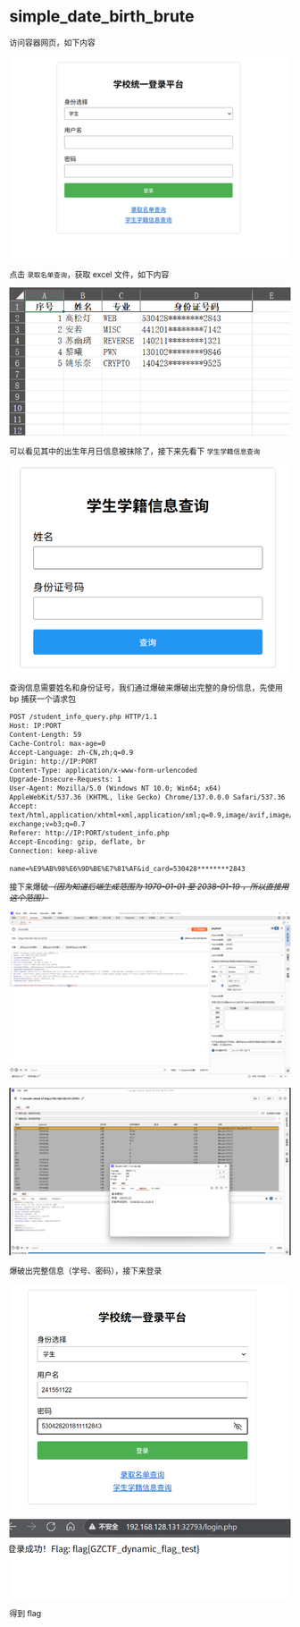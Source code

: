# simple_date_birth_brute

访问容器网页，如下内容

![image-20251031123515054](assets/image-20251031123515054.png)

点击 `录取名单查询`，获取 excel 文件，如下内容

![image-20251031233319694](assets/image-20251031233319694.png)

可以看见其中的出生年月日信息被抹除了，接下来先看下 `学生学籍信息查询`

![image-20251031233444715](assets/image-20251031233444715.png)

查询信息需要姓名和身份证号，我们通过爆破来爆破出完整的身份信息，先使用 bp 捕获一个请求包

```http
POST /student_info_query.php HTTP/1.1
Host: IP:PORT
Content-Length: 59
Cache-Control: max-age=0
Accept-Language: zh-CN,zh;q=0.9
Origin: http://IP:PORT
Content-Type: application/x-www-form-urlencoded
Upgrade-Insecure-Requests: 1
User-Agent: Mozilla/5.0 (Windows NT 10.0; Win64; x64) AppleWebKit/537.36 (KHTML, like Gecko) Chrome/137.0.0.0 Safari/537.36
Accept: text/html,application/xhtml+xml,application/xml;q=0.9,image/avif,image/webp,image/apng,*/*;q=0.8,application/signed-exchange;v=b3;q=0.7
Referer: http://IP:PORT/student_info.php
Accept-Encoding: gzip, deflate, br
Connection: keep-alive

name=%E9%AB%98%E6%9D%BE%E7%81%AF&id_card=530428********2843
```

接下来爆破~~*（因为知道后端生成范围为 1970-01-01 至 2038-01-19 ，所以直接用这个范围）*~~

![image-20251031234039501](assets/image-20251031234039501.png)

![image-20251031234444785](assets/image-20251031234444785.png)

爆破出完整信息（学号、密码），接下来登录

![image-20251031234619467](assets/image-20251031234619467.png)

![image-20251031234633979](assets/image-20251031234633979.png)

得到 flag